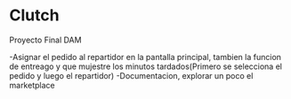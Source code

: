 # Clutch
Proyecto Final DAM

-Asignar el pedido al repartidor en la pantalla principal, tambien la funcion de entreago y que mujestre los minutos tardados(Primero se selecciona el pedido y luego el repartidor)
-Documentacion, explorar un poco el marketplace
